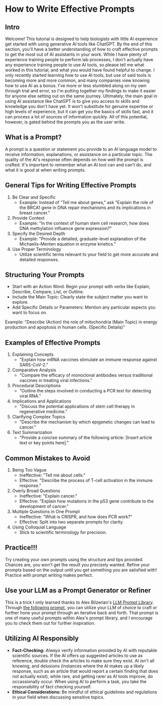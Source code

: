 # How to Write Effective Prompts
## Intro
Welcome! This tutorial is designed to help biologists with little AI experience get started with using generative AI tools like ChatGPT. 
By the end of this section, you'll have a better understanding of how to craft effective prompts to get the most out of AI assistants in your work.
While I have plenty of experience training people to perform lab processes, I don't actually have any experience training people to use AI tools, 
so please tell me what worked in this tutorial, and what you would have found helpful to change. I only recently started learning how to use AI tools,
but use of said tools is becoming more and more common, and many companies view knowing how to use AI as a bonus. I've more or less stumbled along on my 
own through trial and error, so I'm putting together my findings to make it easier for anyone else setting out on the same journey. Ultimately, the main
goal in using AI assistance like ChatGPT is to give you access to skills and knowledge you don't have yet. It won't substitute for genuine expertise or high
levels of experience, but it can get you the basics of skills fast, and it can process a lot of sources of information quickly. All of this potential, however,
is gated behind the prompts you as the user write.

## What is a Prompt?
A prompt is a question or statement you provide to an AI language model to receive information, explanations, or assistance on a particular topic. 
The quality of the AI's response often depends on how well the prompt is crafted. It's important to remember what an AI tool can and can't do, and what
it is good at when writing prompts.

## General Tips for Writing Effective Prompts
1. Be Clear and Specific
    * Example: Instead of "Tell me about genes," ask "Explain the role of the BRCA1 gene in DNA repair mechanisms and its implications in breast cancer."
2. Provide Context
    * Example: "In the context of human stem cell research, how does DNA methylation influence gene expression?"
3. Specify the Desired Depth
    * Example: "Provide a detailed, graduate-level explanation of the Michaelis-Menten equation in enzyme kinetics."
4. Use Proper Terminology
    * Utilize scientific terms relevant to your field to get more accurate and detailed responses.

## Structuring Your Prompts
* Start with an Action Word: Begin your prompt with verbs like Explain, Describe, Compare, List, or Outline.
* Include the Main Topic: Clearly state the subject matter you want to explore.
* Add Specific Details or Parameters: Mention any particular aspects you want to focus on.

Example: "Describe (Action) the role of mitochondria (Main Topic) in energy production and apoptosis in human cells. (Specific Details)"

## Examples of Effective Prompts
1. Explaining Concepts
    * "Explain how mRNA vaccines stimulate an immune response against SARS-CoV-2."
2. Comparative Analysis
    * "Compare the efficacy of monoclonal antibodies versus traditional vaccines in treating viral infections."
3. Procedural Descriptions
    * "Outline the steps involved in conducting a PCR test for detecting viral RNA."
4. Implications and Applications
    * "Discuss the potential applications of stem cell therapy in regenerative medicine."
5. Clarifying Complex Topics
    * "Describe the mechanism by which epigenetic changes can lead to cancer."
6. Text Summarization
    * "Provide a concise summary of the following article: [Insert article text or key points here]."

## Common Mistakes to Avoid
1. Being Too Vague
    * Ineffective: "Tell me about cells."
    * Effective: "Describe the process of T-cell activation in the immune response."
2. Overly Broad Questions
    * Ineffective: "Explain cancer."
    * Effective: "Explain how mutations in the p53 gene contribute to the development of cancer."
3. Multiple Questions in One Prompt
    * Ineffective: "What is CRISPR, and how does PCR work?"
    * Effective: Split into two separate prompts for clarity.
4. Using Colloquial Language
    * Stick to scientific terminology for precision.

## Practice!!!
Try creating your own prompts using the structure and tips provided. Chances are, you won't get the result you precisely wanted. Refine your prompts based on the output until you get something you are satisfied with! Practice with prompt writing makes perfect. 

## Use your LLM as a Prompt Generator or Refiner
This is a trick I only learned thanks to Alex Bilzerian's [LLM Prompt Library](https://github.com/abilzerian/LLM-Prompt-Library/tree/main). Through [the following prompt](https://github.com/abilzerian/LLM-Prompt-Library/blob/main/Prompt%20Generation/Prompt%20Creator.md), you can utilize your LLM of choice to craft or further hone your prompt through an iterative back and forth. That prompt is one of many useful prompts within Alex's prompt library, and I encourage you to check them out for further inspiration.

## Utilizing AI Responsibly
* **Fact-Checking:** *Always* verify information provided by AI with reputable scientific sources. If the AI offers up suggested articles to use as reference, double check the articles to make sure they exist. AI isn't all knowing, and delusions (instances where the AI makes up a likely response, such as an article that would report a certain finding that does not actually exist), while rare, and getting rarer as AI tools improve, do occassionally occur. When using AI to perform a task, you take the responsibility of fact checking yourself.
* **Ethical Considerations:** Be mindful of ethical guidelines and regulations in your field when discussing sensitive topics.

